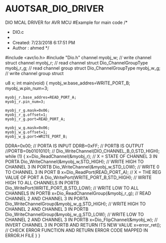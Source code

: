 # AUOTSAR_DIO_DRIVER
DIO MCAL  DRIVER for AVR MCU 
#Example for main code
/*
 * DIO.c
 *
 * Created: 7/23/2018 6:17:51 PM
 * Author : ahmed
 */ 

#include <avr/io.h>
#include "Dio.h"
channel myobj_w; // write channel struct
channel myobj_r; // read channel struct
Dio_ChannelGroupType myobj_r_g; // read channel group struct
Dio_ChannelGroupType myobj_w_g; // write channel group struct

u8 x;
int main(void)
{
	myobj_w.base_addres=WRITE_PORT_B;
	myobj_w.pin_num=3;
	
	myobj_r.base_addres=READ_PORT_A;
	myobj_r.pin_num=3;
	
	myobj_r_g.mask=0x06;
	myobj_r_g.offset=1;
	myobj_r_g.port=READ_PORT_A;
	
	myobj_w_g.mask=0x06;
	myobj_w_g.offset=1;
	myobj_w_g.port=WRITE_PORT_B;
	
   DDRA=0x00; // PORTA IS INPUT
   DDRB=0xFF; // PORTB IS OUTPUT
 //PORTB=0b01010101;
  // Dio_WriteChannel(DIO_CHANNEL_B_0,STD_HIGH);
    while (1) 
    {
		x=Dio_ReadChannel(&myobj_r); // X = STATE OF CHANNEL 3 IN PORTA
		Dio_WriteChannel(&myobj_w,STD_HIGH); // WRITE HIGH TO CHANNEL 3 IN PORTB 
		Dio_WriteChannel(&myobj_w,STD_LOW); // WRITE 0 TO CHANNEL 3 IN PORT B
		x=Dio_ReadPort(READ_PORT_A); // X = THE REG VALUE OF PORT A
		Dio_WritePort(WRITE_PORT_B,STD_HIGH); // WRITE HIGH TO ALL CHANNELS IN PORTB
		Dio_WritePort(WRITE_PORT_B,STD_LOW); // WRITE LOW TO ALL CHANNELS IN PORTB
		x=Dio_ReadChannelGroup(&myobj_r_g); // READ CHANNEL 2 AND CHANNEL 3 IN PORTA
		Dio_WriteChannelGroup(&myobj_w_g,STD_HIGH); // WRITE HIGH TO CHANNEL 2 AND CHANNEL 3 IN PORTB
		Dio_WriteChannelGroup(&myobj_w_g,STD_LOW); // WRITE LOW TO CHANNEL 2 AND CHANNEL 3 IN PORTB
		x=Dio_FlipChannel(&myobj_w); // INVERT CHANNEL 3 IN PORTB AND RETURN ITS NEW VALUE
		x=error_ret(); // CHECK ERROR FUNCTION AND RETURN ERROR CODE MAPPED IN ERROR.H FILE
    }
}

